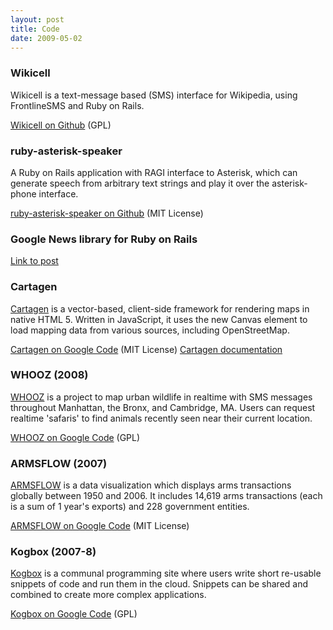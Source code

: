 ```yaml
---
layout: post
title: Code
date: 2009-05-02
---
```


### Wikicell

Wikicell is a text-message based (SMS) interface for Wikipedia, using FrontlineSMS and Ruby on Rails. 

[Wikicell on Github](http://github.com/jywarren/wikicell) (GPL)

### ruby-asterisk-speaker

A Ruby on Rails application with RAGI interface to Asterisk, which can generate speech from arbitrary text strings and play it over the asterisk-phone interface.

[ruby-asterisk-speaker on Github](http://github.com/jywarren/ruby-asterisk-speaker) (MIT License)

### Google News library for Ruby on Rails

[Link to post](http://unterbahn.com/2009/08/google-news-library-for-ruby/)

### Cartagen

[Cartagen](http://cartagen.org) is a vector-based, client-side framework for rendering maps in native HTML 5. Written in JavaScript, it uses the new Canvas element to load mapping data from various sources, including OpenStreetMap.

[Cartagen on Google Code](http://code.google.com/p/cartagen/) (MIT License)
[Cartagen documentation](http://wiki.cartagen.org)

### WHOOZ  (2008)

[WHOOZ](http://whooz.org) is a project to map urban wildlife in realtime with SMS messages throughout Manhattan, the Bronx, and Cambridge, MA. Users can request realtime 'safaris' to find animals recently seen near their current location.

[WHOOZ on Google Code](http://code.google.com/p/whooz/) (GPL)

### ARMSFLOW  (2007)

[ARMSFLOW](http://armsflow.org) is a data visualization which displays arms transactions globally between 1950 and 2006. It includes 14,619 arms transactions (each is a sum of 1 year's exports) and 228 government entities.

[ARMSFLOW on Google Code](http://code.google.com/p/armsflow/) (MIT License)

### Kogbox (2007-8)

[Kogbox](http://kogbox.com) is a communal programming site where users write short re-usable snippets of code and run them in the cloud. Snippets can be shared and combined to create more complex applications.

[Kogbox on Google Code](http://code.google.com/p/kogbox/) (GPL)